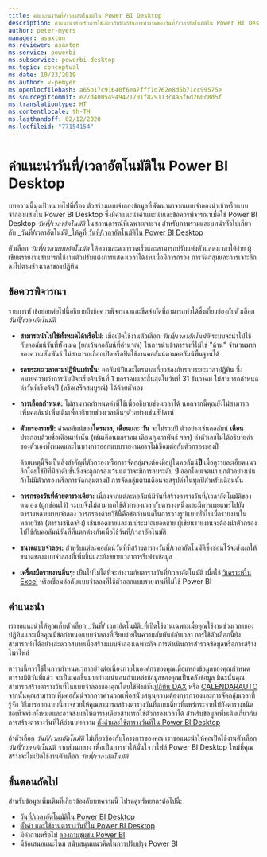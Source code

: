 ```yaml
---
title: คำแนะนำวันที่/เวลาอัตโนมัติใน Power BI Desktop
description: คำแนะนำสำหรับการใช้เกี่ยวกับฟังก์ชันการทำงานของวันที่/เวลาอัตโนมัติใน Power BI Desktop
author: peter-myers
manager: asaxton
ms.reviewer: asaxton
ms.service: powerbi
ms.subservice: powerbi-desktop
ms.topic: conceptual
ms.date: 10/23/2019
ms.author: v-pemyer
ms.openlocfilehash: a65b17c91640f6ea7fff1d762e8d5b71cc99575e
ms.sourcegitcommit: e27d40054949421701f829113c4a5f6d260c8d5f
ms.translationtype: HT
ms.contentlocale: th-TH
ms.lasthandoff: 02/12/2020
ms.locfileid: "77154154"
---
```

# <a name="auto-datetime-guidance-in-power-bi-desktop"></a>คำแนะนำวันที่/เวลาอัตโนมัติใน Power BI Desktop

บทความนี้มุ่งเป้าหมายไปที่เรื่อง ตัวสร้างแบบจำลองข้อมูลที่พัฒนามาจากแบบจำลองนำเข้าหรือแบบจำลองผสมใน Power BI Desktop ซึ่งมีคำแนะนำคำแนะนำและข้อควรพิจารณาเมื่อใช้ Power BI Desktop _วันที่/เวลาอัตโนมัติ_ ในสถานการณ์ที่เฉพาะเจาะจง สำหรับภาพรวมและบทนำทั่วไปเกี่ยวกับ _วันที่/เวลาอัตโนมัติ_ให้ดูที่ [วันที่/เวลาอัตโนมัติใน Power BI Desktop](../desktop-auto-date-time.md)

ตัวเลือก _วันที่/เวลาแบบอัตโนมัต_ ให้ความสะดวกรวดเร็วและสามารถปรับแต่งตัวแสดงเวลาได้ง่าย ผู้เขียนรายงานสามารถใช้งานตัวปรับแต่งการแสดงเวลาได้ง่ายเมื่อมีการกรอง การจัดกลุ่มและการเจาะลึกลงไปตามช่วงเวลาของปฏิทิน

## <a name="considerations"></a>ข้อควรพิจารณา

รายการหัวข้อย่อยต่อไปนี้อธิบายถึงข้อควรพิจารณาและขีดจำกัดที่สามารถทำได้ซึ่งเกี่ยวข้องกับตัวเลือก _วันที่/เวลาอัตโนมัติ_

- **สามารถนำไปใช้ทั้งหมดได้หรือไม่:** เมื่อเปิดใช้งานตัวเลือก _วันที่/เวลาอัตโนมัติ_ ระบบจะนำไปใช้กับคอลัมน์วันที่ทั้งหมด (ยกเว้นคอลัมน์ที่คำนวณ) ในการนำเข้าตารางที่ไม่ใช่ &quot;ด้าน&quot; จำนวนมากของความสัมพันธ์ ไม่สามารถเลือกเปิดหรือปิดใช้งานคอลัมน์ตามคอลัมน์พื้นฐานได้
- **รอบระยะเวลาตามปฏิทินเท่านั้น:** คอลัมน์ปีและไตรมาสเกี่ยวข้องกับรอบระยะเวลาปฏิทิน ซึ่งหมายความว่าการนับปีจะเริ่มต้นวันที่ 1 มกราคมและสิ้นสุดในวันที่ 31 ธันวาคม ไม่สามารถกำหนดค่าวันที่เริ่มต้นปี (หรือเสร็จสมบูรณ์) ได้ด้วยตัวเอง
- **การเลือกกำหนด:** ไม่สามารถกำหนดค่าที่ใช้เพื่ออธิบายช่วงเวลาได้ นอกจากนี้คุณยังไม่สามารถเพิ่มคอลัมน์เพิ่มเติมเพื่ออธิบายช่วงเวลาอื่นๆตัวอย่างเช่นสัปดาห์
- **ตัวกรองรายปี:** ค่าคอลัมน์ของ**ไตรมาส**, **เดือน**และ **วัน** จะไม่รวมปี ตัวอย่างเช่นคอลัมน์ **เดือน** ประกอบด้วยชื่อเดือนเท่านั้น (เช่นเดือนมกราคม เดือนกุมภาพันธ์ ฯลฯ) ค่าตัวเลขไม่ได้อธิบายค่าของตัวเองทั้งหมดและในบางการออกแบบรายงานอาจไม่เชื่อมต่อกับตัวกรองของปี

    ด้วยเหตุนี้จึงเป็นสิ่งสำคัญที่ตัวกรองหรือการจัดกลุ่มจะต้องมีอยู่ในคอลัมน์**ปี** เมื่อดูรายละเอียดแนวลึกโดยใช้ปีที่มีลำดับชั้นซึ่งจะถูกกรองเว้นแต่ว่าจะมีการลบระดับ **ป**ี ออกโดยเจตนา ยกตัวอย่างเช่นถ้าไม่มีตัวกรองหรือการจัดกลุ่มตามปี การจัดกลุ่มตามเดือนจะสรุปค่าในทุกปีสำหรับเดือนนั้น
- **การกรองวันที่ด้วยตารางเดียว:** เนื่องจากแต่ละคอลัมน์มีวันที่สร้างตารางวันที่/เวลาอัตโนมัติของตนเอง (ถูกซ่อนไว้) ระบบจึงไม่สามารถใช้ตัวกรองเวลากับตารางหนึ่งและมีการเผยแพร่ไปยังตารางหลายแบบจำลอง การกรองด้วยวิธีนี้คือข้อกำหนดในการวางรูปแบบทั่วไปเมื่อรายงานในหลายวิชา (ตารางชนิดจริง) เช่นยอดขายและงบประมาณยอดขาย ผู้เขียนรายงานจะต้องนำตัวกรองไปใช้กับคอลัมน์วันที่ที่แตกต่างกันเมื่อใช้วันที่/เวลาอัตโนมัติ
- **ขนาดแบบจำลอง:** สำหรับแต่ละคอลัมน์วันที่ที่สร้างตารางวันที่/เวลาอัตโนมัติซึ่งซ่อนไว้จะส่งผลให้ขนาดของแบบจำลองที่เพิ่มขึ้นและยังขยายเวลาการรีเฟรชข้อมูล
- **เครื่องมือรายงานอื่นๆ:** เป็นไปไม่ได้ที่จะทำงานกับตารางวันที่/เวลาอัตโนมัติ เมื่อใช้ [วิเคราะห์ใน Excel](../service-analyze-in-excel.md) หรือเชื่อมต่อกับแบบจำลองที่ใช้ตัวออกแบบรายงานที่ไม่ใช้ Power BI

## <a name="recommendations"></a>คำแนะนำ

เราขอแนะนำให้คุณเก็บตัวเลือก _วันที่/ เวลาอัตโนมัติ_ที่เปิดใช้งานเฉพาะเมื่อคุณใช้งานช่วงเวลาของปฏิทินและเมื่อคุณมีข้อกำหนดแบบจำลองที่เรียบง่ายในความสัมพันธ์กับเวลา การใช้ตัวเลือกนี้ยังสามารถทำได้อย่างสะดวกสบายเมื่อสร้างแบบจำลองเฉพาะกิจ การดำเนินการสำรวจข้อมูลหรือการสร้างโพรไฟล์

ตารางนี้ควรใช้ในการกำหนดเวลาอย่างต่อเนื่องภายในองค์กรของคุณเมื่อแหล่งข้อมูลของคุณกำหนดตารางมิติวันที่แล้ว จะเป็นเคสขึ้นมาอย่างแน่นอนถ้าแหล่งข้อมูลของคุณเป็นคลังข้อมูล มิฉะนั้นคุณสามารถสร้างตารางวันที่ในแบบจำลองของคุณโดยใช้ฟังก์ชัน[ปฏิทิน DAX](/dax/calendar-function-dax)  หรือ [CALENDARAUTO](/dax/calendarauto-function-dax) จากนั้นคุณสามารถเพิ่มคอลัมน์จากการคำนวณเพื่อสนับสนุนความต้องการกรองและการจัดกลุ่มเวลาที่รู้จัก วิธีการออกแบบนี้อาจช่วยให้คุณสามารถสร้างตารางวันที่แบบเดี่ยวที่แพร่กระจายไปยังตารางชนิดข้อเท็จจริงทั้งหมดและอาจส่งผลให้ตารางเดียวสามารถใช้ตัวกรองเวลาได้ สำหรับข้อมูลเพิ่มเติมเกี่ยวกับการสร้างตารางวันที่ให้อ่านบทความ [ตั้งค่าและใช้ตารางวันที่ใน Power BI Desktop](../desktop-date-tables.md)

ถ้าตัวเลือก _วันที่/เวลาอัตโนมัติ_ ไม่เกี่ยวข้องกับโครงการของคุณ เราขอแนะนำให้คุณปิดใช้งานตัวเลือก _วันที่/เวลาอัตโนมัติ_ จากส่วนกลาง เพื่อเป็นการทำให้มั่นใจว่าไฟล์ Power BI Desktop ใหม่ที่คุณสร้างจะไม่เปิดใช้งานตัวเลือก _วันที่/เวลาอัตโนมัติ_

## <a name="next-steps"></a>ขั้นตอนถัดไป

สำหรับข้อมูลเพิ่มเติมที่เกี่ยวข้องกับบทความนี้ โปรดดูทรัพยากรต่อไปนี้:

- [วันที่/เวลาอัตโนมัติใน Power BI Desktop](../desktop-auto-date-time.md)
- [ตั้งค่า และใช้งานตารางวันที่ใน Power BI Desktop](../desktop-date-tables.md)
- มีคำถามหรือไม่ [ลองถามชุมชน Power BI](https://community.powerbi.com/)
- มีข้อเสนอแนะไหม [สนับสนุนแนวคิดในการปรับปรุง Power BI](https://ideas.powerbi.com/)
